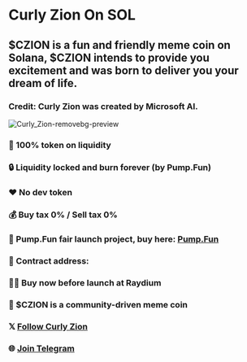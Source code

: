 # Curly Zion On SOL
## $CZION is a fun and friendly meme coin on Solana, $CZION intends to provide you excitement and was born to deliver you your dream of life.
### Credit: Curly Zion was created by Microsoft AI.
![Curly_Zion-removebg-preview](https://github.com/user-attachments/assets/6fe249ff-a38e-4a49-b4e4-0e776b99b097)
### 💯 100% token on liquidity
### 🔒 Liquidity locked and burn forever (by Pump.Fun)
### ❤️ No dev token
### 💰 Buy tax 0% / Sell tax 0%
### 🚀 Pump.Fun fair launch project, buy here: [Pump.Fun](https://pump.fun/)
### 📜 Contract address: 
### 😮‍💨 Buy now before launch at Raydium
### 💪 $CZION is a community-driven meme coin
### 𝕏 [Follow Curly Zion](https://x.com/CurlyZion/)
### 🌐 [Join Telegram](https://t.me/CurlyZion)
